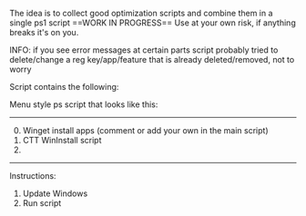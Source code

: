 The idea is to collect good optimization scripts and combine them in a single ps1 script
==WORK IN PROGRESS==
Use at your own risk, if anything breaks it's on you.

INFO: if you see error messages at certain parts script probably tried to delete/change a reg key/app/feature that is already deleted/removed, not to worry

Script contains the following: 

Menu style ps script that looks like this:

------------------------------------------
0. Winget install apps (comment or add your own in the main script)
1. CTT WinInstall script 
2.





------------------------------------------


Instructions:
1. Update Windows
2. Run script

